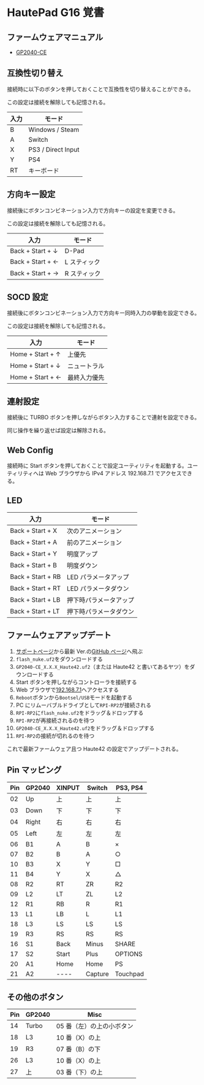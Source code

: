 # HautePad G16 覚書

## ファームウェアマニュアル

- [GP2040-CE](https://gp2040-ce.info/)

## 互換性切り替え

接続時に以下のボタンを押しておくことで互換性を切り替えることができる。

この設定は接続を解除しても記憶される。

| 入力 | モード             |
| ---- | ------------------ |
| B    | Windows / Steam    |
| A    | Switch             |
| X    | PS3 / Direct Input |
| Y    | PS4                |
| RT   | キーボード         |

## 方向キー設定

接続後にボタンコンビネーション入力で方向キーの設定を変更できる。

この設定は接続を解除しても記憶される。

| 入力             | モード       |
| ---------------- | ------------ |
| Back + Start + ↓ | D-Pad        |
| Back + Start + ← | L スティック |
| Back + Start + → | R スティック |

## SOCD 設定

接続後にボタンコンビネーション入力で方向キー同時入力の挙動を設定できる。

この設定は接続を解除しても記憶される。

| 入力             | モード       |
| ---------------- | ------------ |
| Home + Start + ↑ | 上優先       |
| Home + Start + ↓ | ニュートラル |
| Home + Start + ← | 最終入力優先 |

## 連射設定

接続後に TURBO ボタンを押しながらボタン入力することで連射を設定できる。

同じ操作を繰り返せば設定は解除される。

## Web Config

接続時に Start ボタンを押しておくことで設定ユーティリティを起動する。ユーティリティへは Web ブラウザから IPv4 アドレス 192.168.7.1 でアクセスできる。

## LED

| 入力              | モード                 |
| ----------------- | ---------------------- |
| Back + Start + X  | 次のアニメーション     |
| Back + Start + A  | 前のアニメーション     |
| Back + Start + Y  | 明度アップ             |
| Back + Start + B  | 明度ダウン             |
| Back + Start + RB | LED パラメータアップ   |
| Back + Start + RT | LED パラメータダウン   |
| Back + Start + LB | 押下時パラメータアップ |
| Back + Start + LT | 押下時パラメータダウン |

## ファームウェアアップデート

1. [サポートページ](https://haute42.com/supports/)から最新 Ver.の[GitHub ページ](https://github.com/OpenStickCommunity/GP2040-CE/releases)へ飛ぶ
2. `flash_nuke.uf2`をダウンロードする
3. `GP2040-CE_X.X.X_Haute42.uf2`（または Haute42 と書いてあるヤツ）をダウンロードする
4. Start ボタンを押しながらコントローラを接続する
5. Web ブラウザで[192.168.7.1](http://192.168.7.1/)へアクセスする
6. `Reboot`ボタンから`Bootsel/USB`モードを起動する
7. PC にリムーバブルドライブとして`RPI-RP2`が接続される
8. `RPI-RP2`に`flash_nuke.uf2`をドラッグ＆ドロップする
9. `RPI-RP2`が再接続されるのを待つ
10. `GP2040-CE_X.X.X_Haute42.uf2`をドラッグ＆ドロップする
11. `RPI-RP2`の接続が切れるのを待つ

これで最新ファームウェア且つ Haute42 の設定でアップデートされる。

## Pin マッピング

| Pin | GP2040 | XINPUT | Switch  | PS3, PS4 |
| --- | ------ | ------ | ------- | -------- |
| 02  | Up     | 上     | 上      | 上       |
| 03  | Down   | 下     | 下      | 下       |
| 04  | Right  | 右     | 右      | 右       |
| 05  | Left   | 左     | 左      | 左       |
| 06  | B1     | A      | B       | ×        |
| 07  | B2     | B      | A       | ○        |
| 10  | B3     | X      | Y       | □        |
| 11  | B4     | Y      | X       | △        |
| 08  | R2     | RT     | ZR      | R2       |
| 09  | L2     | LT     | ZL      | L2       |
| 12  | R1     | RB     | R       | R1       |
| 13  | L1     | LB     | L       | L1       |
| 18  | L3     | LS     | LS      | LS       |
| 19  | R3     | RS     | RS      | RS       |
| 16  | S1     | Back   | Minus   | SHARE    |
| 17  | S2     | Start  | Plus    | OPTIONS  |
| 20  | A1     | Home   | Home    | PS       |
| 21  | A2     | ----   | Capture | Touchpad |

## その他のボタン

| Pin | GP2040 | Misc                      |
| --- | ------ | ------------------------- |
| 14  | Turbo  | 05 番（左）の上の小ボタン |
| 18  | L3     | 10 番（X）の上            |
| 19  | R3     | 07 番（B）の下            |
| 26  | L3     | 10 番（X）の上            |
| 27  | 上     | 03 番（下）の上           |
